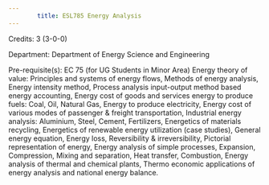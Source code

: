 ```yaml
---
        title: ESL785 Energy Analysis
---
```

Credits: 3 (3-0-0)

Department: Department of Energy Science and Engineering

Pre-requisite(s): EC 75 (for UG Students in Minor Area) Energy theory of value: Principles and systems of energy flows, Methods of energy analysis, Energy intensity method, Process analysis input-output method based energy accounting, Energy cost of goods and services energy to produce fuels: Coal, Oil, Natural Gas, Energy to produce electricity, Energy cost of various modes of passenger & freight transportation, Industrial energy analysis: Aluminium, Steel, Cement, Fertilizers, Energetics of materials recycling, Energetics of renewable energy utilization (case studies), General energy equation, Energy loss, Reversibility & irreversibility, Pictorial representation of energy, Energy analysis of simple processes, Expansion, Compression, Mixing and separation, Heat transfer, Combustion, Energy analysis of thermal and chemical plants, Thermo economic applications of energy analysis and national energy balance.